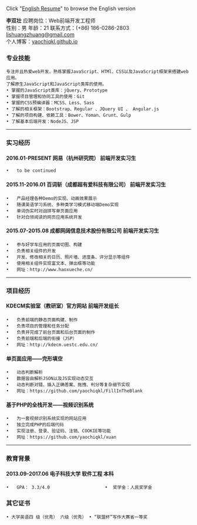 Click "[English Resume](https://github.com/yaochiqkl/RESUME/blob/master/English_resume.md)"  to browse the English version


**李双壮**	
应聘岗位：Web前端开发工程师	  
性别：男	年龄：21
联系方式：(+86) 186-0286-2803	 lishuangzhuang@gmail.com  
个人博客：[yaochiqkl.github.io](yaochiqkl.github.io)	
### 专业技能	
	专注并且热爱web开发，熟练掌握JavaScript、HTMl、CSS以及JavaScript框架来搭建web应用。
	了解原生JavaScript和JavaScript类库的使用。	
	• 掌握的JavaScript类库：jQuery、Prototype	
	• 掌握项目管理和协同工具的使用：Git 	
	• 掌握的CSS预编译器：MCSS、Less、Sass 	
	• 了解的相关框架：Bootstrap、Regular 、JQuery UI 、 Angular.js	
	• 了解的项目构建、依赖工具：Bower、Yoman、Grunt、Gulp	
	• 了解基本后端开发：NodeJS、JSP	
****
###  实习经历	
#### 2016.01-PRESENT    网易（杭州研究院） 	前端开发实习生   
	•	to be continued
#### 2015.11-2016.01	百词斩（成都超有爱科技有限公司） 	前端开发实习生   
	•	产品经理各种Demo的实现、动画效果展示
	•	随课英语学习系统、多种类学习模式移动端Demo实现
	•	单词伪实时对战拼写单页面应用
	•	针对白领阅读的网页应用系统开发
#### 2015.07-2015.08	成都网阔信息技术股份有限公司	前端开发实习生 	
	•	参与好学车应用的页面切图、构建	
	•	负责相关组件的开发	
	•	开发、修改相关的日历、照片墙、进度条、评分显示等组件	
	•	使用相关组件实现富文本、弹出框等功能	
	•	网址：http://www.haoxueche.cn/	
***
### 项目经历
####    KDECM实验室（教研室）官方网站	前端开发组长	
	•	负责前端的静态页面构建、制作	
	•	负责项目的管理和任务分配	
	•	负责并完成了前台页面和后台页面的制作	
	•	负责前端和后端的衔接（JSP）	
	•	网址：http://kdecm.uestc.edu.cn/	
####    单页面应用——完形填空
	•	动态判断解析
	•	数据皆由解析JSON以及JS实现动态交互
	•	动态判断对错、插入正确答案、拖拽、判分等复杂细节实现
	•	网址：https://github.com/yaochiqkl/FillInTheBlank
####    基于PHP的全栈开发——视频识别系统
	•	为一套视频识别系统实现的网站应用
	•	独立完成PHP的后端代码
	•	实现注册、登录、验证码、注销、COOKIE等功能
	•	网址：https://github.com/yaochiqkl/xuan
***
### 教育背景	
#### 2013.09-2017.06	电子科技大学	软件工程	本科	
	•	GPA： 3.3/4.0 	                 •	奖学金：人民奖学金 	
### 其它证书	
	• 大学英语四 级（优秀） 六级（优秀） • “联盟杯”写作大赛省一等奖

